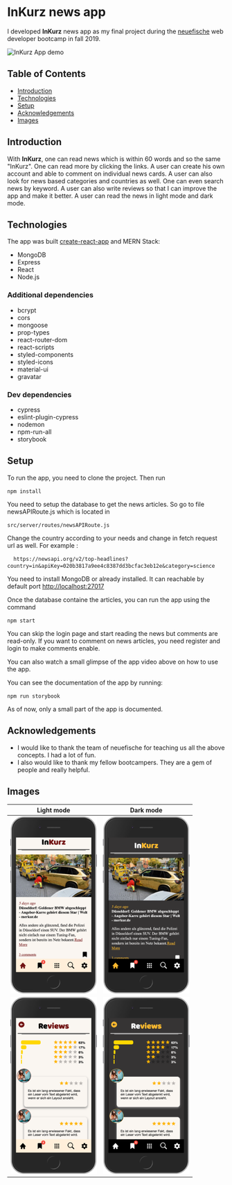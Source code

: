# InKurz news app

I developed **InKurz** news app as my final project during the [neuefische](https://www.neuefische.de) web developer bootcamp in fall 2019.

![InKurz App demo](https://media.giphy.com/media/WOBoyXbPUD2RWjEuQc/giphy.gif)

## Table of Contents

- [Introduction](#introduction)
- [Technologies](#technologies)
- [Setup](#setup)
- [Acknowledgements](#Acknowledgements)
- [Images](#images)

## Introduction

With **InKurz**, one can read news which is within 60 words and so the same "InKurz". One can read more by clicking the links. A user can create his own account and able to comment on individual news cards. A user can also look for news based categories and countries as well. One can even search news by keyword. A user can also write reviews so that I can improve the app and make it better. A user can read the news in light mode and dark mode.

## Technologies

The app was built [create-react-app](https://create-react-app.dev/) and MERN Stack:

- MongoDB
- Express
- React
- Node.js

### Additional dependencies

- bcrypt
- cors
- mongoose
- prop-types
- react-router-dom
- react-scripts
- styled-components
- styled-icons
- material-ui
- gravatar

### Dev dependencies

- cypress
- eslint-plugin-cypress
- nodemon
- npm-run-all
- storybook

## Setup

To run the app, you need to clone the project. Then run

```
npm install
```

You need to setup the database to get the news articles. So go to file newsAPIRoute.js which is located in

```
src/server/routes/newsAPIRoute.js
```

Change the country according to your needs and change in fetch request url as well. For example :

```
  https://newsapi.org/v2/top-headlines?country=in&apiKey=020b3817a9ee4c8387dd3bcfac3eb12e&category=science
```

You need to install MongoDB or already installed. It can reachable by default port [http://localhost:27017](http://localhost:27017)

Once the database containe the articles, you can run the app using the command

```
npm start
```

You can skip the login page and start reading the news but comments are read-only. If you want to comment on news articles, you need register and login to make comments enable.

You can also watch a small glimpse of the app video above on how to use the app.

You can see the documentation of the app by running:

```
npm run storybook
```

As of now, only a small part of the app is documented.

## Acknowledgements

- I would like to thank the team of neuefische for teaching us all the above concepts. I had a lot of fun.
- I also would like to thank my fellow bootcampers. They are a gem of people and really helpful.

## Images

|                     Light mode                      |                     Dark mode                      |
| :-------------------------------------------------: | :------------------------------------------------: |
| <img src="./public/Homepage_light.png" width="200"> | <img src="./public/Homepage_dark.png" width="200"> |
| <img src="./public/Reviews_light.png" width="200">  | <img src="./public/Reviews_dark.png" width="200">  |
